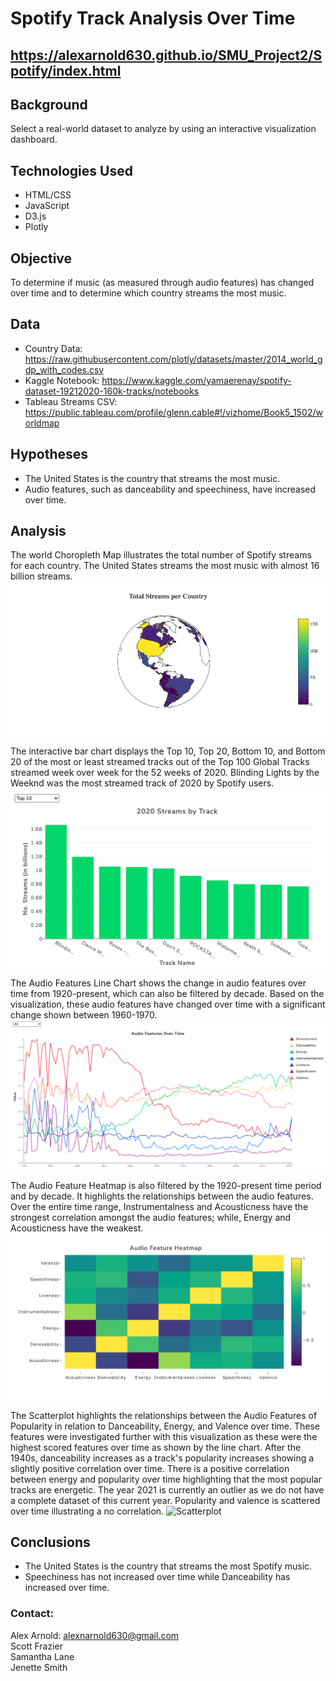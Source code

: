 # Spotify Track Analysis Over Time

## https://alexarnold630.github.io/SMU_Project2/Spotify/index.html

## Background
Select a real-world dataset to analyze by using an interactive visualization dashboard.

## Technologies Used
- HTML/CSS
- JavaScript
- D3.js
- Plotly

## Objective
To determine if music (as measured through audio features) has changed over time and to determine which country streams the most music.

## Data
- Country Data: https://raw.githubusercontent.com/plotly/datasets/master/2014_world_gdp_with_codes.csv
- Kaggle Notebook: https://www.kaggle.com/yamaerenay/spotify-dataset-19212020-160k-tracks/notebooks
- Tableau Streams CSV: https://public.tableau.com/profile/glenn.cable#!/vizhome/Book5_1502/worldmap

## Hypotheses
- The United States is the country that streams the most music.
- Audio features, such as danceability and speechiness, have increased over time.

## Analysis
The world Choropleth Map illustrates the total number of Spotify streams for each country. The United States streams the most music with almost 16 billion streams.
![Choropleth](static/images/choropleth.png)

The interactive bar chart displays the Top 10, Top 20, Bottom 10, and Bottom 20 of the most or least streamed tracks out of the Top 100 Global Tracks streamed week over week for the 52 weeks of 2020. Blinding Lights by the Weeknd was the most streamed track of 2020 by Spotify users.
![Bar-Chart](static/images/bar_chart.png)

The Audio Features Line Chart shows the change in audio features over time from 1920-present, which can also be filtered by decade. Based on the visualization, these audio features have changed over time with a significant change shown between 1960-1970.
![Line-Chart](static/images/line_chart.png)

The Audio Feature Heatmap is also filtered by the 1920-present time period and by decade. It highlights the relationships between the audio features. Over the entire time range, Instrumentalness and Acousticness have the strongest correlation amongst the audio features; while, Energy and Acousticness have the weakest.
![Heatmap](static/images/heatmap.png)

The Scatterplot highlights the relationships between the Audio Features of Popularity in relation to Danceability, Energy, and Valence over time. These features were investigated further with this visualization as these were the highest scored features over time as shown by the line chart. After the 1940s, danceability increases as a track's popularity increases showing a slightly positive correlation over time.  There is a positive correlation between energy and popularity over time highlighting that the most popular tracks are energetic. The year 2021 is currently an outlier as we do not have a complete dataset of this current year. Popularity and valence is scattered over time illustrating a no correlation.
![Scatterplot](Spotify/static/images/bubble.png)

## Conclusions
- The United States is the country that streams the most Spotify music.
- Speechiness has not increased over time while Danceability has increased over time.

### Contact:
Alex Arnold: alexnarnold630@gmail.com <br>
Scott Frazier <br>
Samantha Lane <br>
Jenette Smith